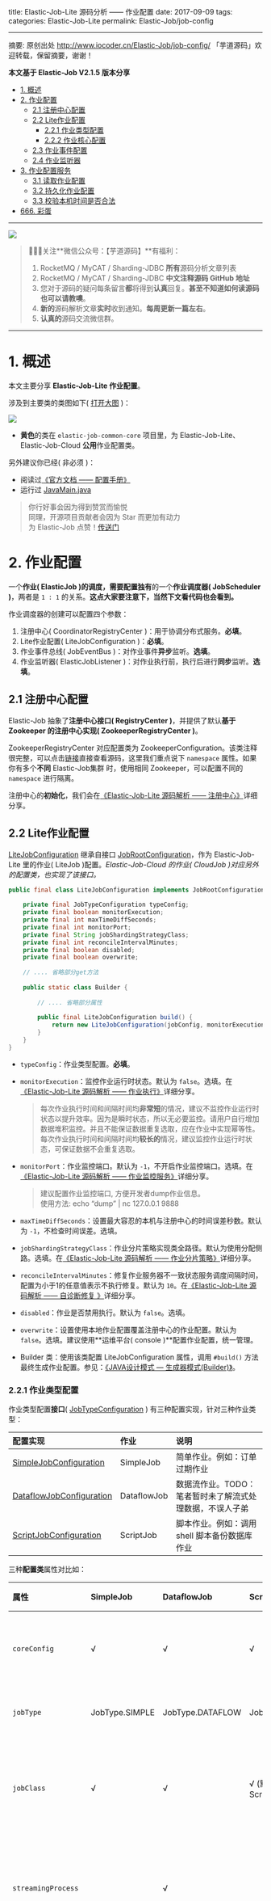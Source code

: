 title: Elastic-Job-Lite 源码分析 —— 作业配置
date: 2017-09-09
tags:
categories: Elastic-Job-Lite
permalink: Elastic-Job/job-config

-------

摘要: 原创出处 http://www.iocoder.cn/Elastic-Job/job-config/ 「芋道源码」欢迎转载，保留摘要，谢谢！

**本文基于 Elastic-Job V2.1.5 版本分享**

- [1. 概述](http://www.iocoder.cn/Elastic-Job/job-config/)
- [2. 作业配置](http://www.iocoder.cn/Elastic-Job/job-config/)
  - [2.1 注册中心配置](http://www.iocoder.cn/Elastic-Job/job-config/)
  - [2.2 Lite作业配置](http://www.iocoder.cn/Elastic-Job/job-config/)
    - [2.2.1 作业类型配置](http://www.iocoder.cn/Elastic-Job/job-config/)
    - [2.2.2 作业核心配置](http://www.iocoder.cn/Elastic-Job/job-config/)
  - [2.3 作业事件配置](http://www.iocoder.cn/Elastic-Job/job-config/)
  - [2.4 作业监听器](http://www.iocoder.cn/Elastic-Job/job-config/)
- [3. 作业配置服务](http://www.iocoder.cn/Elastic-Job/job-config/)
  - [3.1 读取作业配置](http://www.iocoder.cn/Elastic-Job/job-config/)
  - [3.2 持久化作业配置](http://www.iocoder.cn/Elastic-Job/job-config/)
  - [3.3 校验本机时间是否合法](http://www.iocoder.cn/Elastic-Job/job-config/)
- [666. 彩蛋](http://www.iocoder.cn/Elastic-Job/job-config/)

-------

![](http://www.iocoder.cn/images/common/wechat_mp_2017_07_31.jpg)

> 🙂🙂🙂关注**微信公众号：【芋道源码】**有福利：  
> 1. RocketMQ / MyCAT / Sharding-JDBC **所有**源码分析文章列表  
> 2. RocketMQ / MyCAT / Sharding-JDBC **中文注释源码 GitHub 地址**  
> 3. 您对于源码的疑问每条留言**都**将得到**认真**回复。**甚至不知道如何读源码也可以请教噢**。  
> 4. **新的**源码解析文章**实时**收到通知。**每周更新一篇左右**。  
> 5. **认真的**源码交流微信群。

-------

# 1. 概述

本文主要分享 **Elastic-Job-Lite 作业配置**。

涉及到主要类的类图如下( [打开大图](http://www.iocoder.cn/images/Elastic-Job/2017_09_09/01.png) )：

![](http://www.iocoder.cn/images/Elastic-Job/2017_09_09/01.png)

* **黄色**的类在 `elastic-job-common-core` 项目里，为 Elastic-Job-Lite、Elastic-Job-Cloud **公用**作业配置类。

另外建议你已经( 非必须 )：

* 阅读过[《官方文档 —— 配置手册》](http://dangdangdotcom.github.io/elastic-job/elastic-job-lite/02-guide/config-manual/)
* 运行过 [JavaMain.java](https://github.com/dangdangdotcom/elastic-job/blob/8926e94aa7c48dc635a36518da2c4b10194420a5/elastic-job-example/elastic-job-example-lite-java/src/main/java/com/dangdang/ddframe/job/example/JavaMain.java)

> 你行好事会因为得到赞赏而愉悦  
> 同理，开源项目贡献者会因为 Star 而更加有动力  
> 为 Elastic-Job 点赞！[传送门](https://github.com/dangdangdotcom/elastic-job/stargazers)

# 2. 作业配置

一个**作业( ElasticJob )**的调度，需要配置**独有**的一个**作业调度器( JobScheduler )**，两者是 `1 : 1` 的关系。**这点大家要注意下，当然下文看代码也会看到。**

作业调度器的创建可以配置四个参数：

1. 注册中心( CoordinatorRegistryCenter )：用于协调分布式服务。**必填**。
2. Lite作业配置( LiteJobConfiguration )：**必填**。
3. 作业事件总线( JobEventBus )：对作业事件**异步**监听。**选填**。
4. 作业监听器( ElasticJobListener )：对作业执行前，执行后进行**同步**监听。**选填**。

## 2.1 注册中心配置

Elastic-Job 抽象了**注册中心接口( RegistryCenter )**，并提供了默认**基于 Zookeeper 的注册中心实现( ZookeeperRegistryCenter )**。

ZookeeperRegistryCenter 对应配置类为 ZookeeperConfiguration。该类注释很完整，可以点击[链接](https://github.com/dangdangdotcom/elastic-job/blob/7dc099541a16de49f024fc59e46377a726be7f6b/elastic-job-common/elastic-job-common-core/src/main/java/com/dangdang/ddframe/job/reg/zookeeper/ZookeeperConfiguration.java)直接查看源码，这里我们重点说下 `namespace` 属性。如果你有多个**不同** Elastic-Job集群 时，使用相同 Zookeeper，可以配置不同的 `namespace` 进行隔离。

注册中心的**初始化**，我们会在[《Elastic-Job-Lite 源码解析 —— 注册中心》](http://www.iocoder.cn/Elastic-Job/reg-center-zookeeper/?self)详细分享。

## 2.2 Lite作业配置

[LiteJobConfiguration](https://github.com/dangdangdotcom/elastic-job/blob/6617853bf059df373e2cb6ce959038c583ae5064/elastic-job-lite/elastic-job-lite-core/src/main/java/com/dangdang/ddframe/job/lite/config/LiteJobConfiguration.java) 继承自接口 [JobRootConfiguration](https://github.com/dangdangdotcom/elastic-job/blob/6617853bf059df373e2cb6ce959038c583ae5064/elastic-job-common/elastic-job-common-core/src/main/java/com/dangdang/ddframe/job/config/JobRootConfiguration.java)，作为 Elastic-Job-Lite 里的作业( LiteJob )配置。*Elastic-Job-Cloud 的作业( CloudJob )对应另外的配置类，也实现了该接口。*

```Java
public final class LiteJobConfiguration implements JobRootConfiguration {
    
    private final JobTypeConfiguration typeConfig;
    private final boolean monitorExecution;
    private final int maxTimeDiffSeconds;
    private final int monitorPort;
    private final String jobShardingStrategyClass;
    private final int reconcileIntervalMinutes;
    private final boolean disabled;
    private final boolean overwrite;
    
    // .... 省略部分get方法
    
    public static class Builder {
    
        // .... 省略部分属性
    
        public final LiteJobConfiguration build() {
            return new LiteJobConfiguration(jobConfig, monitorExecution, maxTimeDiffSeconds, monitorPort, jobShardingStrategyClass, reconcileIntervalMinutes, disabled, overwrite);
        }
    }
}
```

* `typeConfig`：作业类型配置。**必填**。
* `monitorExecution`：监控作业运行时状态。默认为 `false`。选填。在[《Elastic-Job-Lite 源码解析 —— 作业执行》](http://www.iocoder.cn/Elastic-Job/job-execute/?self)详细分享。

    > 每次作业执行时间和间隔时间均**非常短**的情况，建议不监控作业运行时状态以提升效率。因为是瞬时状态，所以无必要监控。请用户自行增加数据堆积监控。并且不能保证数据重复选取，应在作业中实现幂等性。  
    每次作业执行时间和间隔时间均**较长的**情况，建议监控作业运行时状态，可保证数据不会重复选取。

* `monitorPort`：作业监控端口。默认为 `-1`，不开启作业监控端口。选填。在[《Elastic-Job-Lite 源码解析 —— 作业监控服务》](http://www.iocoder.cn/Elastic-Job/job-monitor/?self)详细分享。

    > 建议配置作业监控端口, 方便开发者dump作业信息。  
    使用方法: echo “dump” | nc 127.0.0.1 9888

* `maxTimeDiffSeconds`：设置最大容忍的本机与注册中心的时间误差秒数。默认为 `-1`，不检查时间误差。选填。
* `jobShardingStrategyClass`：作业分片策略实现类全路径。默认为使用分配侧路。选填。在[《Elastic-Job-Lite 源码解析 —— 作业分片策略》](http://www.iocoder.cn/Elastic-Job/job-sharding-strategy/?self)详细分享。
* `reconcileIntervalMinutes`：修复作业服务器不一致状态服务调度间隔时间，配置为小于1的任意值表示不执行修复。默认为 `10`。在[《Elastic-Job-Lite 源码解析 —— 自诊断修复 》](http://www.iocoder.cn/Elastic-Job/reconcile/?self)详细分享。

* `disabled`：作业是否禁用执行。默认为 `false`。选填。
* `overwrite`：设置使用本地作业配置覆盖注册中心的作业配置。默认为 `false`。选填。建议使用**运维平台( console )**配置作业配置，统一管理。
* Builder 类：使用该类配置 LiteJobConfiguration 属性，调用 `#build()` 方法最终生成作业配置。参见：[《JAVA设计模式 — 生成器模式(Builder)》](http://blog.csdn.net/top_code/article/details/8469297)。

### 2.2.1 作业类型配置

作业类型配置**接口**( [JobTypeConfiguration](https://github.com/dangdangdotcom/elastic-job/blob/6617853bf059df373e2cb6ce959038c583ae5064/elastic-job-common/elastic-job-common-core/src/main/java/com/dangdang/ddframe/job/config/JobTypeConfiguration.java) ) 有三种配置实现，针对三种作业类型：


| 配置实现 | 作业 | 说明 |
| :--- | :--- | :--- |
| [SimpleJobConfiguration](https://github.com/dangdangdotcom/elastic-job/blob/6617853bf059df373e2cb6ce959038c583ae5064/elastic-job-common/elastic-job-common-core/src/main/java/com/dangdang/ddframe/job/config/simple/SimpleJobConfiguration.java) | SimpleJob | 简单作业。例如：订单过期作业  |
| [DataflowJobConfiguration](https://github.com/dangdangdotcom/elastic-job/blob/6617853bf059df373e2cb6ce959038c583ae5064/elastic-job-common/elastic-job-common-core/src/main/java/com/dangdang/ddframe/job/config/dataflow/DataflowJobConfiguration.java) | DataflowJob | 数据流作业。TODO：笔者暂时未了解流式处理数据，不误人子弟  |
| [ScriptJobConfiguration](https://github.com/dangdangdotcom/elastic-job/blob/6617853bf059df373e2cb6ce959038c583ae5064/elastic-job-common/elastic-job-common-core/src/main/java/com/dangdang/ddframe/job/config/script/ScriptJobConfiguration.java) | ScriptJob | 脚本作业。例如：调用 shell 脚本备份数据库作业  |

三种**配置类**属性对比如：

| 属性 | SimpleJob | DataflowJob | ScriptJob | 说明 |
| :--- | :--- | :--- | :--- | :--- |
| `coreConfig` | √ | √ | √ | 作业核心配置 |
| `jobType` | JobType.SIMPLE | JobType.DATAFLOW | JobType.SCRIPT | 作业类型 |
| `jobClass` | √ | √ | √ (默认：ScriptJob.class) | 作业实现类全路径 |
| `streamingProcess` | | √ | | 是否流式处理数据 |
| `scriptCommandLine` | | | √ | 脚本型作业执行命令行 |

**作业类型配置不仅仅适用于 Elastic-Job-Lite，也适用于 Elastic-Job-Cloud。**

### 2.2.2 作业核心配置

作业核心配置( JobCoreConfiguration )，我们可以看到在每种作业类型配置都有该属性( `coreConfig` )。

```Java
public final class JobCoreConfiguration {
    
    private final String jobName;
    private final String cron;
    private final int shardingTotalCount;
    private final String shardingItemParameters;
    private final String jobParameter;
    private final boolean failover;
    private final boolean misfire;
    private final String description;
    private final JobProperties jobProperties;
    
    public static class Builder {
    
        // .... 省略部分属性
    
        public final JobCoreConfiguration build() {
            Preconditions.checkArgument(!Strings.isNullOrEmpty(jobName), "jobName can not be empty.");
            Preconditions.checkArgument(!Strings.isNullOrEmpty(cron), "cron can not be empty.");
            Preconditions.checkArgument(shardingTotalCount > 0, "shardingTotalCount should larger than zero.");
            return new JobCoreConfiguration(jobName, cron, shardingTotalCount, shardingItemParameters, jobParameter, failover, misfire, description, jobProperties);
        }
    }
}
```

* `jobName`：作业名称。**必填。**
* `cron`：cron表达式，用于控制作业触发时间。**必填。**
* `shardingTotalCount`：作业分片总数。如果一个作业启动超过作业分片总数的节点，只有 `shardingTotalCount` 会执行作业。**必填。**在[《Elastic-Job-Lite 源码解析 —— 作业分片策略 》](http://www.iocoder.cn/Elastic-Job/job-sharding-strategy/?self)详细分享。
* `shardingItemParameters`：分片序列号和参数。选填。

    > 分片序列号和参数用等号分隔，多个键值对用逗号分隔  
    分片序列号从0开始，**不可大于或等于**作业分片总数  
    如：  
    0=a,1=b,2=c  

* `jobParameter`：作业自定义参数。选填。

    > 作业自定义参数，可通过传递该参数为作业调度的业务方法传参，用于实现带参数的作业  
    例：每次获取的数据量、作业实例从数据库读取的主键等

* `failover`：是否开启作业执行失效转移。**开启表示如果作业在一次作业执行中途宕机，允许将该次未完成的作业在另一作业节点上补偿执行**。默认为 `false`。选填。在[《Elastic-Job-Lite 源码解析 —— 作业失效转移 》](http://www.iocoder.cn/Elastic-Job/job-failover/?self)详细分享。
* `misfire`：是否开启错过作业重新执行。默认为 `true`。选填。在[《Elastic-Job-Lite 源码解析 —— 作业执行 》](http://www.iocoder.cn/Elastic-Job/job-execute/?self)详细分享。
* `description`：作业描述。选填。
* `jobProperties`：作业属性配置。选填。在[《Elastic-Job-Lite 源码解析 —— 作业执行 》](http://www.iocoder.cn/Elastic-Job/job-execute/?self)详细分享。

    ```Java
    public final class JobProperties {
        
        private EnumMap<JobPropertiesEnum, String> map = new EnumMap<>(JobPropertiesEnum.class);
        
       public enum JobPropertiesEnum {
            
            /**
             * 作业异常处理器.
             */
            JOB_EXCEPTION_HANDLER("job_exception_handler", JobExceptionHandler.class, DefaultJobExceptionHandler.class.getCanonicalName()),
            
            /**
             * 线程池服务处理器.
             */
            EXECUTOR_SERVICE_HANDLER("executor_service_handler", ExecutorServiceHandler.class, DefaultExecutorServiceHandler.class.getCanonicalName());
            
            private final String key;
        
            private final Class<?> classType;
            
            private final String defaultValue;
       }
    }
    ```
    * `JOB_EXCEPTION_HANDLER`：用于扩展**异常处理**类。
    * `EXECUTOR_SERVICE_HANDLER`：用于扩展**作业处理线程池**类。
    * 通过这个属性，我们可以自定义**每个作业**的异常处理和线程池服务。    

## 2.3 作业事件配置

通过作业事件配置( JobEventConfiguration )，实现对作业事件的**异步**监听、处理。在[《Elastic-Job-Lite 源码解析 —— 作业事件追踪》](http://www.iocoder.cn/Elastic-Job/job-event-trace/?self)详细分享。

## 2.4 作业监听器

通过配置作业监听器( ElasticJobListener )，实现对作业执行的**同步**监听、处理。在[《Elastic-Job-Lite 源码解析 —— 作业监听器》](http://www.iocoder.cn/Elastic-Job/job-listener/?self)详细分享。

# 3. 作业配置服务

多个 Elastic-Job-Lite 使用相同**注册中心**和相同 **`namespace`** 组成集群，实现高可用。集群中，使用作业配置服务( ConfigurationService ) 共享作业配置。

```Java
public final class ConfigurationService {

    /**
     * 时间服务
     */
    private final TimeService timeService;
    /**
     * 作业节点数据访问类
     */
    private final JobNodeStorage jobNodeStorage;
    
    public ConfigurationService(final CoordinatorRegistryCenter regCenter, final String jobName) {
        jobNodeStorage = new JobNodeStorage(regCenter, jobName);
        timeService = new TimeService();
    }
}
```

* JobNodeStorage，封装注册中心，提供存储服务。在[《Elastic-Job-Lite 源码解析 —— 作业数据存储》](http://www.iocoder.cn/Elastic-Job/job-storage/?self)详细分享。
* TimeService，时间服务，提供当前时间查询。

    ```Java
    public final class TimeService {
        
        /**
         * 获取当前时间的毫秒数.
         * 
         * @return 当前时间的毫秒数
         */
        public long getCurrentMillis() {
            return System.currentTimeMillis();
        }
    }
    ```

## 3.1 读取作业配置

```Java
/**
* 读取作业配置.
* 
* @param fromCache 是否从缓存中读取
* @return 作业配置
*/
public LiteJobConfiguration load(final boolean fromCache) {
   String result;
   if (fromCache) { // 缓存
       result = jobNodeStorage.getJobNodeData(ConfigurationNode.ROOT);
       if (null == result) {
           result = jobNodeStorage.getJobNodeDataDirectly(ConfigurationNode.ROOT);
       }
   } else {
       result = jobNodeStorage.getJobNodeDataDirectly(ConfigurationNode.ROOT);
   }
   return LiteJobConfigurationGsonFactory.fromJson(result);
}
```

## 3.2 持久化作业配置

```Java
/**
* 持久化分布式作业配置信息.
* 
* @param liteJobConfig 作业配置
*/
public void persist(final LiteJobConfiguration liteJobConfig) {
   checkConflictJob(liteJobConfig);
   if (!jobNodeStorage.isJobNodeExisted(ConfigurationNode.ROOT) || liteJobConfig.isOverwrite()) {
       jobNodeStorage.replaceJobNode(ConfigurationNode.ROOT, LiteJobConfigurationGsonFactory.toJson(liteJobConfig));
   }
}
```

* 调用 `#checkConflictJob(...)` 方法**校验**注册中心存储的作业配置的作业实现类全路径( `jobClass` )和当前的是否相同，如果不同，则认为是**冲突**，不允许存储：

    ```Java
    private void checkConflictJob(final LiteJobConfiguration liteJobConfig) {
       Optional<LiteJobConfiguration> liteJobConfigFromZk = find();
       if (liteJobConfigFromZk.isPresent()
               && !liteJobConfigFromZk.get().getTypeConfig().getJobClass().equals(liteJobConfig.getTypeConfig().getJobClass())) { // jobClass 是否相同
           throw new JobConfigurationException("Job conflict with register center. The job '%s' in register center's class is '%s', your job class is '%s'", 
                   liteJobConfig.getJobName(), liteJobConfigFromZk.get().getTypeConfig().getJobClass(), liteJobConfig.getTypeConfig().getJobClass());
       }
    }
    ```
    
* 当注册中心**未存储**该作业配置 或者 当前作业配置允许替换注册中心作业配置( `overwrite = true` )时，持久化作业配置。

## 3.3 校验本机时间是否合法

```Java
/**
* 检查本机与注册中心的时间误差秒数是否在允许范围.
* 
* @throws JobExecutionEnvironmentException 本机与注册中心的时间误差秒数不在允许范围所抛出的异常
*/
public void checkMaxTimeDiffSecondsTolerable() throws JobExecutionEnvironmentException {
   int maxTimeDiffSeconds =  load(true).getMaxTimeDiffSeconds();
   if (-1  == maxTimeDiffSeconds) {
       return;
   }
   long timeDiff = Math.abs(timeService.getCurrentMillis() - jobNodeStorage.getRegistryCenterTime());
   if (timeDiff > maxTimeDiffSeconds * 1000L) {
       throw new JobExecutionEnvironmentException(
               "Time different between job server and register center exceed '%s' seconds, max time different is '%s' seconds.", timeDiff / 1000, maxTimeDiffSeconds);
   }
}
```

* Elastic-Job-Lite 作业触发是**依赖本机时间**，相同集群使用注册中心时间为基准，校验本机与注册中心的时间误差是否在允许范围内( `LiteJobConfiguration.maxTimeDiffSeconds` )。

# 666. 彩蛋

![知识星球](http://www.iocoder.cn/images/Architecture/2017_12_29/01.png)

Elastic-Job-Lite 源码解析系列第一篇文章，希望大家多多支持，预计全部更新完会有 15+ 篇。Elastic-Job-Cloud 源码系列后续也会更新。

道友，分享一波**微信朋友圈**支持支持支持，可好？


